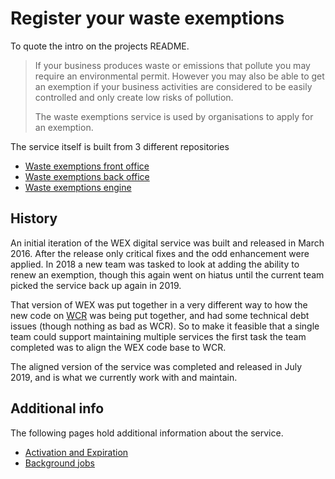 # Register your waste exemptions

To quote the intro on the projects README.

> If your business produces waste or emissions that pollute you may require an environmental permit. However you may also be able to get an exemption if your business activities are considered to be easily controlled and only create low risks of pollution.
>
> The waste exemptions service is used by organisations to apply for an exemption.

The service itself is built from 3 different repositories

- [Waste exemptions front office](https://github.com/DEFRA/waste-exemptions-front-office)
- [Waste exemptions back office](https://github.com/DEFRA/waste-exemptions-back-office-ta)
- [Waste exemptions engine](https://github.com/DEFRA/waste-exemptions-engine)

## History

An initial iteration of the WEX digital service was built and released in March 2016. After the release only critical fixes and the odd enhancement were applied. In 2018 a new team was tasked to look at adding the ability to renew an exemption, though this again went on hiatus until the current team picked the service back up again in 2019.

That version of WEX was put together in a very different way to how the new code on [WCR](/services/wcr) was being put together, and had some technical debt issues (though nothing as bad as WCR). So to make it feasible that a single team could support maintaining multiple services the first task the team completed was to align the WEX code base to WCR.

The aligned version of the service was completed and released in July 2019, and is what we currently work with and maintain.

## Additional info

The following pages hold additional information about the service.

- [Activation and Expiration](activation_expiration.md)
- [Background jobs](background_jobs.md)
